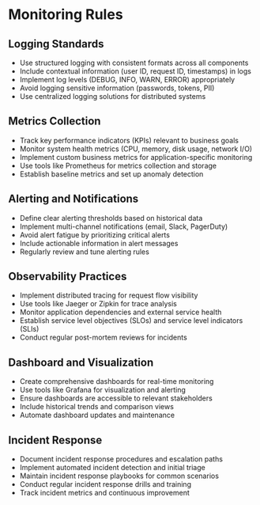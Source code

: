 # Monitoring Rules

## Logging Standards

- Use structured logging with consistent formats across all components
- Include contextual information (user ID, request ID, timestamps) in logs
- Implement log levels (DEBUG, INFO, WARN, ERROR) appropriately
- Avoid logging sensitive information (passwords, tokens, PII)
- Use centralized logging solutions for distributed systems

## Metrics Collection

- Track key performance indicators (KPIs) relevant to business goals
- Monitor system health metrics (CPU, memory, disk usage, network I/O)
- Implement custom business metrics for application-specific monitoring
- Use tools like Prometheus for metrics collection and storage
- Establish baseline metrics and set up anomaly detection

## Alerting and Notifications

- Define clear alerting thresholds based on historical data
- Implement multi-channel notifications (email, Slack, PagerDuty)
- Avoid alert fatigue by prioritizing critical alerts
- Include actionable information in alert messages
- Regularly review and tune alerting rules

## Observability Practices

- Implement distributed tracing for request flow visibility
- Use tools like Jaeger or Zipkin for trace analysis
- Monitor application dependencies and external service health
- Establish service level objectives (SLOs) and service level indicators (SLIs)
- Conduct regular post-mortem reviews for incidents

## Dashboard and Visualization

- Create comprehensive dashboards for real-time monitoring
- Use tools like Grafana for visualization and alerting
- Ensure dashboards are accessible to relevant stakeholders
- Include historical trends and comparison views
- Automate dashboard updates and maintenance

## Incident Response

- Document incident response procedures and escalation paths
- Implement automated incident detection and initial triage
- Maintain incident response playbooks for common scenarios
- Conduct regular incident response drills and training
- Track incident metrics and continuous improvement
